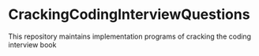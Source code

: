 # CrackingCodingInterviewQuestions
This repository maintains implementation programs of cracking the coding interview book
